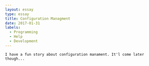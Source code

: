 ```yaml
---
layout: essay
type: essay
title: Configuration Managment
date: 2017-01-31
labels:
  - Programming
  - Help
  - Development
---
```


	I have a fun story about configuration manament. It'l come later though...